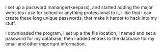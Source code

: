 I set up a password mananger(keepass), and started adding the major websites i use for school or anything professional to it, i like that i can create these long unique passwords, that make it harder to hack into my stuff.

I downloaded the program, i set up a the file location, i named and set a password for my database, then i added entries to the database for my email and other important information.